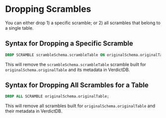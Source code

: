 # Dropping Scrambles

You can either drop 1) a specific scramble; or 2) all scrambles that belong to a single table.

## Syntax for Dropping a Specific Scramble

```sql
DROP SCRAMBLE scrambleSchema.scrambleTable ON originalSchema.originalTable;
```

This will remove the `scrambleSchema.scrambleTable` scramble built for `originalSchema.originalTable` and its metadata in VerdictDB.

## Syntax for Dropping All Scrambles for a Table

```sql
DROP ALL SCRAMBLE originalSchema.originalTable;
```

This will remove all scrambles built for `originalSchema.originalTable` and their metadata in VerdictDB.